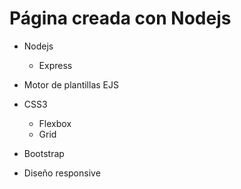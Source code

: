 # Página creada con Nodejs
* Nodejs
	* Express
* Motor de plantillas EJS
* CSS3
	* Flexbox
	* Grid
* Bootstrap

* Diseño responsive
